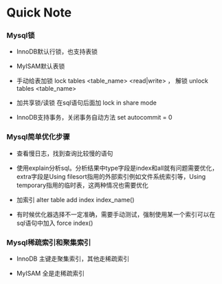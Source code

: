 # Quick Note






### Mysql锁

- InnoDB默认行锁，也支持表锁

- MyISAM默认表锁

- 手动给表加锁 lock tables <table_name> <read|write> ， 解锁 unlock tables <table_name>

- 加共享锁/读锁  在sql语句后面加 lock in share mode

- InnoDB支持事务，关闭事务自动方法 set autocommit = 0


### Mysql简单优化步骤

- 查看慢日志，找到查询比较慢的语句

- 使用explain分析sql。分析结果中type字段是index和all就有问题需要优化，extra字段是Using filesort指用的外部索引例如文件系统索引等，Using temporary指用的临时表，这两种情况也需要优化

- 加索引 alter table <table-name> add index index_name(<column-name>)

- 有时候优化器选择不一定准确，需要手动测试，强制使用某一个索引可以在sql语句中加入 force index(<column-name>)



### Mysql稀疏索引和聚集索引 

- InnoDB 主键走聚集索引，其他走稀疏索引

- MyISAM 全是走稀疏索引
